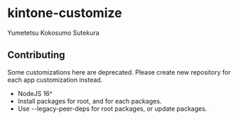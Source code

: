 # kintone-customize

Yumetetsu
Kokosumo
Sutekura


## Contributing

Some customizations here are deprecated. 
Please create new repository for each app customization instead.

- NodeJS 16^
- Install packages for root, and for each packages.
- Use --legacy-peer-deps for root packages, or update packages.